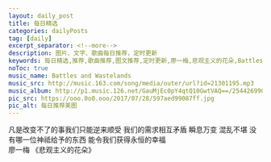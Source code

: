 ```yaml
---
layout: daily_post
title: 每日精选
categories: dailyPosts
tag: [daily]
excerpt_separator: <!--more-->
description: 图片、文字、歌曲每日推荐，定时更新
keywords: 每日精选,推荐,歌曲推荐,图文推荐,定时更新,廖一梅,悲观主义的花朵,BattlesandWastelands
noToc: true
music_name: Battles and Wastelands
music_src: http://music.163.com/song/media/outer/url?id=21301195.mp3
music_album: http://p1.music.126.net/GauMjEc0pY4qtQ10GwtVAQ==/2544269906851562.jpg
pic_src: https://ooo.0o0.ooo/2017/07/28/597aed99087ff.jpg
pic_alt: 每日推荐美图
---
```


凡是改变不了的事我们只能逆来顺受
我们的需求相互矛盾
瞬息万变
混乱不堪
没有哪一位神祗给予的东西
能令我们获得永恒的幸福
<br/>
廖一梅 《悲观主义的花朵》